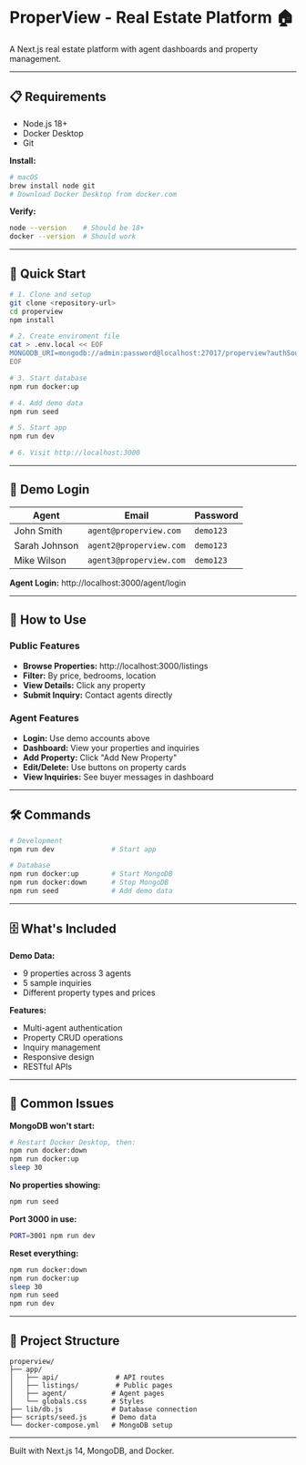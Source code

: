 # ProperView - Real Estate Platform 🏠

A Next.js real estate platform with agent dashboards and property management.

---

## 📋 Requirements

- Node.js 18+
- Docker Desktop
- Git

**Install:**
```bash
# macOS
brew install node git
# Download Docker Desktop from docker.com
```

**Verify:**
```bash
node --version    # Should be 18+
docker --version  # Should work
```

---

## 🚀 Quick Start

```bash
# 1. Clone and setup
git clone <repository-url>
cd properview
npm install

# 2. Create enviroment file
cat > .env.local << EOF
MONGODB_URI=mongodb://admin:password@localhost:27017/properview?authSource=admin
EOF

# 3. Start database
npm run docker:up

# 4. Add demo data
npm run seed

# 5. Start app
npm run dev

# 6. Visit http://localhost:3000
```

---

## 🔐 Demo Login

| Agent | Email | Password |
|-------|-------|----------|
| John Smith | `agent@properview.com` | `demo123` |
| Sarah Johnson | `agent2@properview.com` | `demo123` |
| Mike Wilson | `agent3@properview.com` | `demo123` |

**Agent Login:** http://localhost:3000/agent/login

---

## 📱 How to Use

### Public Features
- **Browse Properties:** http://localhost:3000/listings
- **Filter:** By price, bedrooms, location
- **View Details:** Click any property
- **Submit Inquiry:** Contact agents directly

### Agent Features  
- **Login:** Use demo accounts above
- **Dashboard:** View your properties and inquiries
- **Add Property:** Click "Add New Property"
- **Edit/Delete:** Use buttons on property cards
- **View Inquiries:** See buyer messages in dashboard

---

## 🛠️ Commands

```bash
# Development
npm run dev              # Start app

# Database  
npm run docker:up        # Start MongoDB
npm run docker:down      # Stop MongoDB
npm run seed             # Add demo data

```

---

## 🗄️ What's Included

**Demo Data:**
- 9 properties across 3 agents
- 5 sample inquiries
- Different property types and prices

**Features:**
- Multi-agent authentication
- Property CRUD operations  
- Inquiry management
- Responsive design
- RESTful APIs

---

## 🚨 Common Issues

**MongoDB won't start:**
```bash
# Restart Docker Desktop, then:
npm run docker:down
npm run docker:up
sleep 30
```

**No properties showing:**
```bash
npm run seed
```

**Port 3000 in use:**
```bash
PORT=3001 npm run dev
```

**Reset everything:**
```bash
npm run docker:down
npm run docker:up
sleep 30
npm run seed
npm run dev
```

---

## 📂 Project Structure

```
properview/
├── app/
│   ├── api/              # API routes
│   ├── listings/         # Public pages
│   ├── agent/           # Agent pages
│   └── globals.css      # Styles
├── lib/db.js            # Database connection
├── scripts/seed.js      # Demo data
└── docker-compose.yml   # MongoDB setup
```

---

Built with Next.js 14, MongoDB, and Docker.